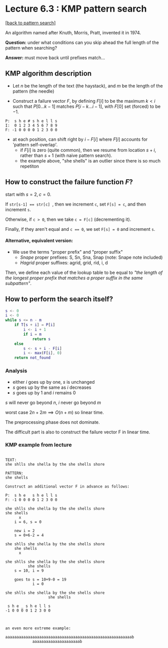 # Lecture 6.3 : KMP pattern search

[[back to pattern search]](./README.md)

An algorithm named after Knuth, Morris, Pratt, invented it in 1974.

**Question:** under what conditions can you skip ahead the full length of the pattern when searching?

**Answer:** must move back until prefixes match...

## KMP algorithm description

- Let $n$ be the length of the text (the haystack), and $m$ be the length of the pattern (the needle)

- Construct a failure vector $F$, by defining $F[i]$ to be the maximum $k < i$ such that $P[0 . . . k − 1]$
matches $P[i − k . . . i − 1]$, with $F[0]$ set (forced) to be $−1$.

```
P:  s h e # s h e l l s
I:  0 1 2 3 4 5 6 7 8 9
F: -1 0 0 0 0 1 2 3 0 0
```

- at each position, can shift right by $i - F[i]$ where $F[i]$ accounts for 'pattern self-overlap'.
  - if $F[i]$ is zero (quite common), then we resume from location $s + i$, rather than $s + 1$ (with naive pattern search).
  - the example above, "she shells" is an outlier since there is so much repetiton

## How to construct the failure function $F$?

start with $s=2, c=0$.

If `str[s-1] == str[c] `, then we increment `c`, set `F[s] = c`, and then increment `s`.

Otherwise, if `c > 0`, then we take `c = F[c]` (decrementing it).

Finally, if they aren't equal and `c == 0`, we set `F[s] = 0` and increment `s`.

#### Alternative, equivalent version:

- We use the terms "proper prefix" and "proper suffix"
  - *Snape* proper prefixes: S, Sn, Sna, Snap (note: Snape note included)
  - *Hagrid* proper suffixes: agrid, grid, rid, i, d

Then, we define each value of the lookup table to be equal to *"the length of the longest proper prefix that matches a proper suffix in the same subpattern"*.

## How to perform the search itself?

```matlab
s <- 0
i <- 0
while s <= n - m
    if T[s + i] = P[i]
        i <- i + 1
        if i = m
            return s
    else
        s <- s + i - F[i]
        i <- max(F[i], 0)
    return not_found
```

### Analysis

- either $i$ goes up by one, $s$ is unchanged
- $s$ goes up by the same as $i$ decreases
- $s$ goes up by 1 and $i$ remains 0

$s$ will never go beyond $n$, $i$ never go beyond $m$

worst case $2n + 2m \implies O(n+m)$ so linear time.

The preprocessing phase does not dominate.

The difficult part is also to construct the failure vector F in linear time.


### KMP example from lecture

```

TEXT:
she shlls she shella by the she shells shore

PATTERN:
she shells

Construct an additional vector F in advance as follows:

P:  s h e   s h e l l s
F: -1 0 0 0 0 1 2 3 0 0

she shlls she shella by the she shells shore
she shells
      x
    i = 6, s = 0

    new i = 2
    s = 0+6-2 = 4

she shlls she shella by the she shells shore
    she shells
      x

she shlls she shella by the she shells shore
          she shells
    s = 10, i = 9

    goes to s = 10+9-0 = 19
            i = 0

she shlls she shella by the she shells shore
                   she shells

 s h e _ s h e l l s
-1 0 0 0 0 1 2 3 0 0



an even more extreme example:

aaaaaaaaaaaaaaaaaaaaaaaaaaaaaaaaaaaaaaaaaaaaaaaaaaaaaaaab
            aaaaaaaaaaaaaaaaaaaaab


```